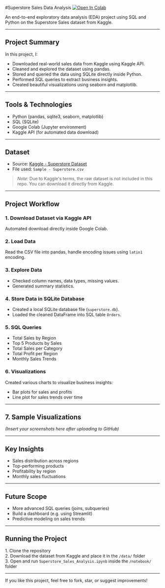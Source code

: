 #Superstore Sales Data Analysis
[![Open In Colab](https://colab.research.google.com/assets/colab-badge.svg)](https://colab.research.google.com/github/Javeriafazal/Superstore-sales-analysis/blob/main/Superstore_Sales_Analysis.ipynb)

An end-to-end exploratory data analysis (EDA) project using SQL and Python on the Superstore Sales dataset from Kaggle.

---

## Project Summary

In this project, I:

- Downloaded real-world sales data from Kaggle using Kaggle API.
- Cleaned and explored the dataset using pandas.
- Stored and queried the data using SQLite directly inside Python.
- Performed SQL queries to extract business insights.
- Created beautiful visualizations using seaborn and matplotlib.

---

## Tools & Technologies

- Python (pandas, sqlite3, seaborn, matplotlib)
- SQL (SQLite)
- Google Colab (Jupyter environment)
- Kaggle API (for automated data download)

---

## Dataset

- Source: [Kaggle - Superstore Dataset](https://www.kaggle.com/datasets/vivek468/superstore-dataset-final)
- File used: `Sample - Superstore.csv`

> *Note:* Due to Kaggle's terms, the raw dataset is not included in this repo. You can download it directly from Kaggle.

---

## Project Workflow

### 1️. Download Dataset via Kaggle API

Automated download directly inside Google Colab.

### 2️. Load Data

Read the CSV file into pandas, handle encoding issues using `latin1` encoding.

### 3. Explore Data

- Checked column names, data types, missing values.
- Generated summary statistics.

### 4️. Store Data in SQLite Database

- Created a local SQLite database file (`superstore.db`).
- Loaded the cleaned DataFrame into SQL table `Orders`.

### 5️. SQL Queries

- Total Sales by Region
- Top 5 Products by Sales
- Total Sales per Category
- Total Profit per Region
- Monthly Sales Trends

### 6️. Visualizations

Created various charts to visualize business insights:

- Bar plots for sales and profits
- Line plot for sales trends over time

---

## 7. Sample Visualizations

*(Insert your screenshots here after uploading to GitHub)*

---

## Key Insights

- Sales distribution across regions
- Top-performing products
- Profitability by region
- Monthly sales fluctuations

---

## Future Scope

- More advanced SQL queries (joins, subqueries)
- Build a dashboard (e.g. using Streamlit)
- Predictive modeling on sales trends

---

##  Running the Project

1️. Clone the repository  
2️. Download the dataset from Kaggle and place it in the `/data/` folder  
3️. Open and run `Superstore_Sales_Analysis.ipynb` inside the `/notebook/` folder

---

 If you like this project, feel free to fork, star, or suggest improvements!


